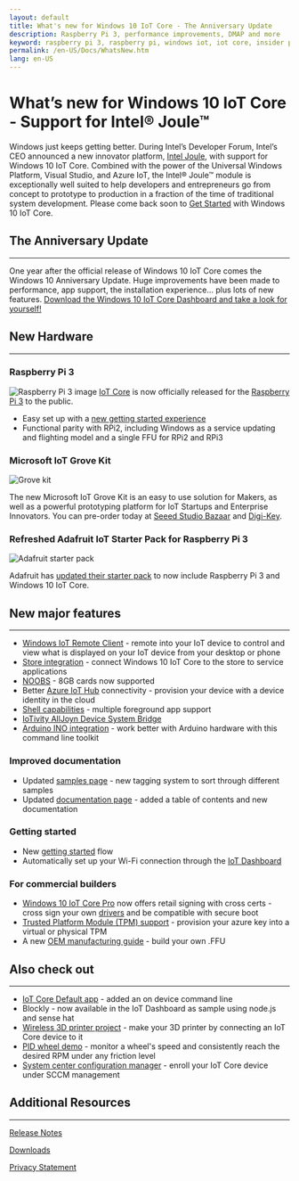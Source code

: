```yaml
---
layout: default
title: What's new for Windows 10 IoT Core - The Anniversary Update
description: Raspberry Pi 3, performance improvements, DMAP and more
keyword: raspberry pi 3, raspberry pi, windows iot, iot core, insider preview, anniversary update
permalink: /en-US/Docs/WhatsNew.htm
lang: en-US
---
```


# What’s new for Windows 10 IoT Core - Support for Intel® Joule™  

Windows just keeps getting better. During Intel’s Developer Forum, Intel’s CEO announced a new innovator platform, [Intel Joule](https://newsroom.intel.com/chip-shots/make-amazing-things-happen-iot-entrepreneurship-intel-joule/), with support for Windows 10 IoT Core. Combined with the power of the Universal Windows Platform, Visual Studio, and Azure IoT, the Intel® Joule™ module is exceptionally well suited to help developers and entrepreneurs go from concept to prototype to production in a fraction of the time of traditional system development. Please come back soon to [Get Started]({{site.baseurl}}/{{page.lang}}/GetStarted) with Windows 10 IoT Core.  

## The Anniversary Update
___

One year after the official release of Windows 10 IoT Core comes the Windows 10 Anniversary Update.
Huge improvements have been made to performance, app support, the installation experience... plus lots of new features. [Download the Windows 10 IoT Core Dashboard and take a look for yourself!](http://go.microsoft.com/fwlink/?LinkID=708576)

## New Hardware 
___

### Raspberry Pi 3
![Raspberry Pi 3 image]({{site.baseurl}}/Resources/images/677423-highlight.jpg)
[IoT Core]({{site.baseurl}}/{{page.lang}}/Explore/IotCore) is now officially released for the [Raspberry Pi 3](https://www.microsoftstore.com/store/msusa/en_US/pdp/Raspberry-Pi-3-Board-and-16GB-10class-with-NOOBS/productID.334851400) to the public.

* Easy set up with a [new getting started experience]({{site.baseurl}}/{{page.lang}}/GetStarted)
* Functional parity with RPi2, including Windows as a service updating and flighting model and a single FFU for RPi2 and RPi3

### Microsoft IoT Grove Kit
![Grove kit]({{site.baseurl}}/Resources/images/GroveKit/grovekitcontents.jpg)

The new Microsoft IoT Grove Kit is an easy to use solution for Makers, as well as a powerful prototyping platform for IoT Startups and Enterprise Innovators. You can pre-order today at [Seeed Studio Bazaar](https://www.seeedstudio.com/Microsoft-IoT-Grove-Kit-p-2694.html) and [Digi-Key](http://www.digikey.com/en/product-highlight/s/seeed/microsoft-iot-grove-kit?WT.z_cid=sp_1597_MIot).

### Refreshed Adafruit IoT Starter Pack for Raspberry Pi 3
![Adafruit starter pack]({{site.baseurl}}/Resources/images/AdafruitStarterPack/AdafruitMakerKitClosedSmall.jpg) 

Adafruit has [updated their starter pack]({{site.baseurl}}/{{page.lang}}/Docs/AdafruitWelcome)  to now include Raspberry Pi 3 and Windows 10 IoT Core.


## New major features
___ 
* [Windows IoT Remote Client]({{site.baseurl}}/{{page.lang}}/Docs/RemoteDisplay) - remote into your IoT device to control and view what is displayed on your IoT device from your desktop or phone
* [Store integration]({{site.baseurl}}/{{page.lang}}/Docs/Store) - connect Windows 10 IoT Core to the store to service applications 
* [NOOBS]({{site.baseurl}}/{{page.lang}}/Docs/GetStarted/noobs/getstartedstep2) - 8GB cards now supported 
* Better [Azure IoT Hub]({{site.baseurl}}/{{page.lang}}/Docs/cloudintro) connectivity - provision your device with a device identity in the cloud 
* [Shell capabilities](https://github.com/ms-iot/samples/tree/develop/IoTHomeAppSample) - multiple foreground app support
* [IoTivity AllJoyn Device System Bridge](https://github.com/ms-iot/samples/tree/develop/AllJoyn/Samples/OICAdapter)
* [Arduino INO integration](https://developer.microsoft.com/en-us/windows/iot/IotCoreAppDeployment_ArduinoIde) - work better with Arduino hardware with this command line toolkit

### Improved documentation
* Updated [samples page]({{site.baseurl}}/{{page.lang}}/Samples) - new tagging system to sort through different samples 
* Updated [documentation page]({{site.baseurl}}/{{page.lang}}/Docs) - added a table of contents and new documentation

### Getting started
* New [getting started]({{site.baseurl}}/{{page.lang}}/GetStarted) flow  
* Automatically set up your Wi-Fi connection through the [IoT Dashboard]({{site.baseurl}}/{{page.lang}}/Docs/IoTDashboard)
 
### For commercial builders
* [Windows 10 IoT Core Pro]({{site.baseurl}}/{{page.lang}}/Docs/CreateIoTCorePro) now offers retail signing with cross certs - cross sign your own [drivers]({{site.baseurl}}/{{page.lang}}/Samples/DriverLab) and be compatible with secure boot 
* [Trusted Platform Module (TPM) support]({{site.baseurl}}/{{page.lang}}/Docs/TPM) - provision your azure key into a virtual or physical TPM 
* A new [OEM manufacturing guide](https://msdn.microsoft.com/en-us/windows/hardware/commercialize/manufacture/iot/iot-core-manufacturing-guide) - build your own .FFU


## Also check out
___
* [IoT Core Default app](https://github.com/ms-iot/samples/tree/develop/IoTCoreDefaultApp) - added an on device command line 
* Blockly - now available in the IoT Dashboard as sample using node.js and sense hat
* [Wireless 3D printer project]({{site.baseurl}}/{{page.lang}}/Docs/3dprintserver) - make your 3D printer by connecting an IoT Core device to it 
* [PID wheel demo](https://www.hackster.io/windows-iot/closed-loop-control-remote-sensors-and-remote-ux-on-rpi3-ef3ed0?ref=part&ref_id=9417&offset=19) - monitor a wheel's speed and consistently reach the desired RPM under any friction level
* [System center configuration manager](https://developer.microsoft.com/windows/iot/docs/management) - enroll your IoT Core device under SCCM management

## Additional Resources
___ 

[Release Notes]({{site.baseurl}}/{{page.lang}}/Docs/ReleaseNotesInsiderPreview)

[Downloads]({{site.baseurl}}/{{page.lang}}/Downloads)

[Privacy Statement](http://go.microsoft.com/fwlink/?LinkId=506737)
